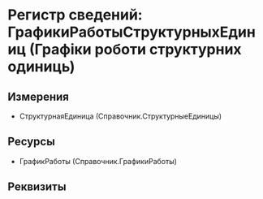 ﻿# Регистр сведений: ГрафикиРаботыСтруктурныхЕдиниц (Графіки роботи структурних одиниць)

## Измерения

- СтруктурнаяЕдиница (Справочник.СтруктурныеЕдиницы)

## Ресурсы

- ГрафикРаботы (Справочник.ГрафикиРаботы)

## Реквизиты


